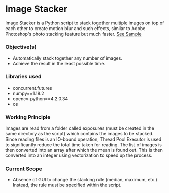# Image Stacker
Image Stacker is a Python script to stack together multiple images on top of each other to create motion blur and such effects, similar to Adobe Photoshop's photo stacking feature but much faster. [See Sample](https://github.com/eeshaanachar/image-stacker/blob/master/sample.png)

### Objective(s)
* Automatically stack together any number of images.
* Achieve the result in the least possible time.

### Libraries used
* concurrent.futures
* numpy==1.18.2
* opencv-python==4.2.0.34
* os

### Working Principle
Images are read from a folder called exposures (must be created in the same directory as the script) which contains the images to be stacked. Since reading files is an IO-bound operation, Thread Pool Executor is used to significantly reduce the total time taken for reading. The list of images is then converted into an array after which the mean is found out. This is then converted into an integer using vectorization to speed up the process.

### Current Scope
* Absence of GUI to change the stacking rule (median, maximum, etc.) Instead, the rule must be specified within the script.